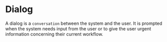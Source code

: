 # Dialog

A dialog is a `conversation` between the system and the user. It is prompted when the system needs input from the user or to give the user urgent information concerning their current workflow.

<Playground />

<Usage />

<Api />

<Examples />

<Example value="default" />

<Example value="animation" />

<Example value="persistent" />

<Example value="placement" />

<Example value="size" />

<Example value="backdrop" />

<Example value="scrollable" />

<Example value="specific-scrollable" />

<Example value="fullscreen" />

<Example value="full-width" />

<Example value="full-height" />

<Example value="sticky" />

<Example value="nesting" />

<Example value="prevent" />
